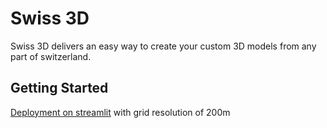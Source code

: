 # Swiss 3D

Swiss 3D delivers an easy way to create your custom 3D models from any part of switzerland.

## Getting Started

[Deployment on streamlit](https://swiss3d.streamlit.app/) with grid resolution of 200m
